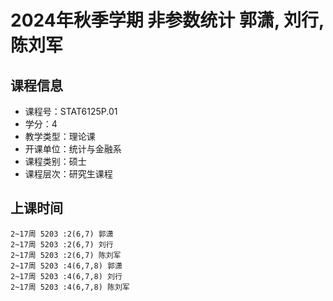 # 2024年秋季学期 非参数统计 郭潇, 刘行, 陈刘军






## 课程信息

- 课程号：STAT6125P.01
- 学分：4
- 教学类型：理论课
- 开课单位：统计与金融系
- 课程类别：硕士
- 课程层次：研究生课程

## 上课时间

```
2~17周 5203 :2(6,7) 郭潇
2~17周 5203 :2(6,7) 刘行
2~17周 5203 :2(6,7) 陈刘军
2~17周 5203 :4(6,7,8) 郭潇
2~17周 5203 :4(6,7,8) 刘行
2~17周 5203 :4(6,7,8) 陈刘军
```

